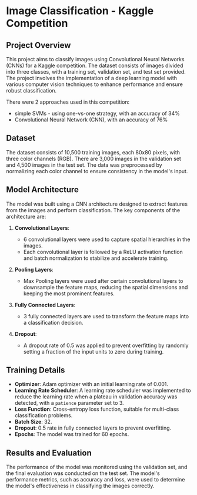 # Image Classification - Kaggle Competition

## Project Overview

This project aims to classify images using Convolutional Neural Networks (CNNs) for a Kaggle competition. The dataset consists of images divided into three classes, with a training set, validation set, and test set provided. The project involves the implementation of a deep learning model with various computer vision techniques to enhance performance and ensure robust classification.

There were 2 approaches used in this competition:
- simple SVMs - using one-vs-one strategy, with an accuracy of 34%
- Convolutional Neural Network (CNN), with an accuracy of 76%

## Dataset

The dataset consists of 10,500 training images, each 80x80 pixels, with three color channels (RGB). There are 3,000 images in the validation set and 4,500 images in the test set. The data was preprocessed by normalizing each color channel to ensure consistency in the model's input.

## Model Architecture

The model was built using a CNN architecture designed to extract features from the images and perform classification. The key components of the architecture are:

1. **Convolutional Layers**: 
   - 6 convolutional layers were used to capture spatial hierarchies in the images.
   - Each convolutional layer is followed by a ReLU activation function and batch normalization to stabilize and accelerate training.

2. **Pooling Layers**: 
   - Max Pooling layers were used after certain convolutional layers to downsample the feature maps, reducing the spatial dimensions and keeping the most prominent features.

3. **Fully Connected Layers**: 
   - 3 fully connected layers are used to transform the feature maps into a classification decision. 

4. **Dropout**: 
   - A dropout rate of 0.5 was applied to prevent overfitting by randomly setting a fraction of the input units to zero during training.

## Training Details

- **Optimizer**: Adam optimizer with an initial learning rate of 0.001.
- **Learning Rate Scheduler**: A learning rate scheduler was implemented to reduce the learning rate when a plateau in validation accuracy was detected, with a `patience` parameter set to 3.
- **Loss Function**: Cross-entropy loss function, suitable for multi-class classification problems.
- **Batch Size**: 32.
- **Dropout**: 0.5 rate in fully connected layers to prevent overfitting.
- **Epochs**: The model was trained for 60 epochs.

## Results and Evaluation

The performance of the model was monitored using the validation set, and the final evaluation was conducted on the test set. The model's performance metrics, such as accuracy and loss, were used to determine the model's effectiveness in classifying the images correctly.
